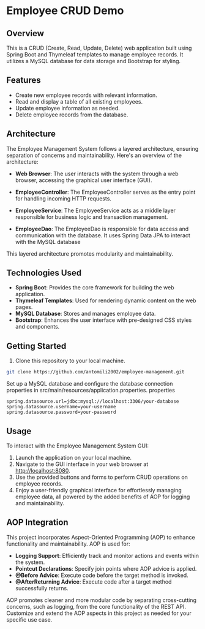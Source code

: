 # Employee CRUD Demo

## Overview
This is a CRUD (Create, Read, Update, Delete) web application built using Spring Boot and Thymeleaf templates to manage employee records. It utilizes a MySQL database for data storage and Bootstrap for styling.

## Features
- Create new employee records with relevant information.
- Read and display a table of all existing employees.
- Update employee information as needed.
- Delete employee records from the database.

## Architecture

The Employee Management System follows a layered architecture, ensuring separation of concerns and maintainability. Here's an overview of the architecture:

- **Web Browser**: The user interacts with the system through a web browser, accessing the graphical user interface (GUI).


- **EmployeeController**: The EmployeeController serves as the entry point for handling incoming HTTP requests.


- **EmployeeService**: The EmployeeService acts as a middle layer responsible for business logic and transaction management.


- **EmployeeDao**: The EmployeeDao is responsible for data access and communication with the database. 
It uses Spring Data JPA to interact with the MySQL database


This layered architecture promotes modularity and maintainability.

## Technologies Used
- **Spring Boot**: Provides the core framework for building the web application.
- **Thymeleaf Templates**: Used for rendering dynamic content on the web pages.
- **MySQL Database**: Stores and manages employee data.
- **Bootstrap**: Enhances the user interface with pre-designed CSS styles and components.

## Getting Started
1. Clone this repository to your local machine.

```bash
git clone https://github.com/antomili2002/employee-management.git
```
Set up a MySQL database and configure the database connection properties in src/main/resources/application.properties.
properties

```
spring.datasource.url=jdbc:mysql://localhost:3306/your-database
spring.datasource.username=your-username
spring.datasource.password=your-password
```

## Usage
  
To interact with the Employee Management System GUI:

1. Launch the application on your local machine.
2. Navigate to the GUI interface in your web browser at [http://localhost:8080](http://localhost:8080).
3. Use the provided buttons and forms to perform CRUD operations on employee records.
4. Enjoy a user-friendly graphical interface for effortlessly managing employee data, all powered by the added benefits of AOP for logging and maintainability.

## AOP Integration

This project incorporates Aspect-Oriented Programming (AOP) to enhance functionality and maintainability. AOP is used for:

- **Logging Support**: Efficiently track and monitor actions and events within the system.
- **Pointcut Declarations**: Specify join points where AOP advice is applied.
- **@Before Advice**: Execute code before the target method is invoked.
- **@AfterReturning Advice**: Execute code after a target method successfully returns.

AOP promotes cleaner and more modular code by separating cross-cutting concerns, such as logging, from the core functionality of the REST API. 
Customize and extend the AOP aspects in this project as needed for your specific use case.